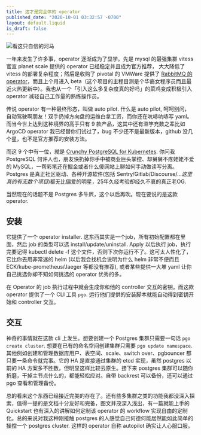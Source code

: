 ```yaml
---
title: 这才是完全体的 operator
published_date: "2020-10-01 03:32:57 -0700"
layout: default.liquid
is_draft: false
---
```

![看这只自信的河马](https://access.crunchydata.com/documentation/postgres-operator/4.4.1/crunchy_logo.png)

一年来发生了许多事，operator 逐渐成为了显学。先是 mysql 的最强集群 vitess 官宣 planet scale 提供的 operator 已经稳定并且成为官方推荐， 大大降低了 vitess 的部署复杂程度；然后是收购了 pivotal 的 VMWare 提供了 [RabbitMQ 的 operator](https://github.com/rabbitmq/cluster-operator)，而且上个月进入 beta（这个项目的主程目测是个华裔女程序员而且最近火热更新中）。我也从一个「引入这么多复杂度真的好吗」的菜鸡变成积极引入 operator 减轻自己工作量的熟练操作员。

传说 operator 有一种最终形态，叫做 auto pilot. 什么是 auto pilot, 呵呵别问，自动驾驶啊朋友！双手扔掉方向盘的运维白拿工资，而你还在吭哧吭哧写 yaml。而当今世上达到这种境界的高手只有 9 款产品，这其中还有滥竽充数之辈比如 ArgoCD operator 我已经替你们试过了，bug 不少还不是最新版本，github 没几个星，也不是官方推荐的安装方法。

而这 9 个中有一位，就是 [Crunchy PostgreSQL for Kubernetes](https://access.crunchydata.com/documentation/postgres-operator). 你问我 PostgreSQL 何许人也，朋友快扔掉你手中被商业巨头掌控、却舅舅不疼姥姥不爱的 MySQL，一帮彩笔还在掘金或者什么傻网站上聊如何手动做读写分离。Postgres 是真正社区驱动、各种开源软件(包括 Sentry/Gitlab/Discourse/...*这里真的有无数个项目*)都无比偏爱的明星，25年久经考验却经久不衰的真正老OG.

当然现在的话题不是 Postgres 多牛屄，这个以后再吹。现在要说的是这款 operator.

## 安装
它提供了一个 operator installer. 这东西其实是一个job，所有初始配置都在里面，然后 job 的类型可以选 install/update/uninstall. Apply 以后执行 job，执行完要记得 kubectl delete -f 这个文件，否则下次你运行不了。这可太人性化了，它比你去用非常迷的 helm (以后我会找机会说明为什么 helm 非常不便而且 ECK/kube-prometheus/Jaeger 等都没有推荐), 或者某些提供一大堆 yaml 让你自己挑选你却不知如何挑选的 operator 优秀的多。

在 Operator 的 job 执行过程中就会生成你和他的 controller 交互的密钥。而这款 operator 提供了一个 CLI 工具 `pgo`. 运行他们提供的安装脚本就能自动得到密钥开始和 controller 交互。

## 交互
神奇的事情就在这款 cli 上发生。想要创建一个 Postgres 集群只需要一句话 `pgo create cluster`. 想要在已有的命名空间创建集群只需要 `pgo update namespace`. 其他例如创建和管理数据库用户、表空间、scale、switch over、pgbouncer 都只要一条命令就完事。它的 HA 是直接通过集群的 etcd 实现，虽然 postgres 以前的 HA 方案多不胜数，但明显这样比较云原生。接下来 postgres 集群可以随你折磨，干掉主节点什么的，都能轻松应对。自带 backrest 可以备份，还可以通过 pgo 查看和管理备份。

总的看来这个东西已经接近完美的存在了。还有些多集群之类的功能我都没深入探索，值得一提的是文档十分友好和完备，图文并茂深入浅出，有一篇就能上手的 Quickstart 也有深入的讲解如何定制该 operator 的 workflow 实现自由的定制化。总的来说对我这种刚接触 postgres 的人感觉自己何德何能居然能如此简单的操控一个 postgres cluster. 这样的 operator 自称 autopilot 确实让人心服口服。
